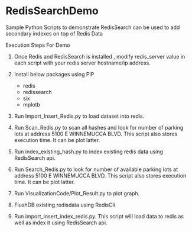 # RedisSearchDemo
Sample Python Scripts to demonstrate RedisSearch can be used to add secondary indexes on top of Redis Data

Execution Steps For Demo

1) Once Redis and RedisSearch is  installed , modify redis_server value in each script with your redis server hostname/ip address.
   
2) Install below packages using PIP
    - redis
    - redissearch
    - six
    - mplotb
3) Run Import_Insert_Redis.py to load dataset into redis.
4) Run Scan_Redis.py to scan all hashes and look for number of parking lots at address 5100 E WINNEMUCCA BLVD.
   This script also stores execution time. It can be plot latter.
5) Run index_existing_hash.py to index existing redis data using RedisSearch api.
6) Run Search_Redis.py to look for number of available parking lots at address 5100 E WINNEMUCCA BLVD.
   This script also stores execution time. It can be plot latter.
7) Run VisualizationCode/Plot_Result.py to plot graph.
8) FlushDB existing redisdata using RedisCli
9) Run import_insert_index_redis.py. This script will load data to redis as well as index it using RedisSearch api.
